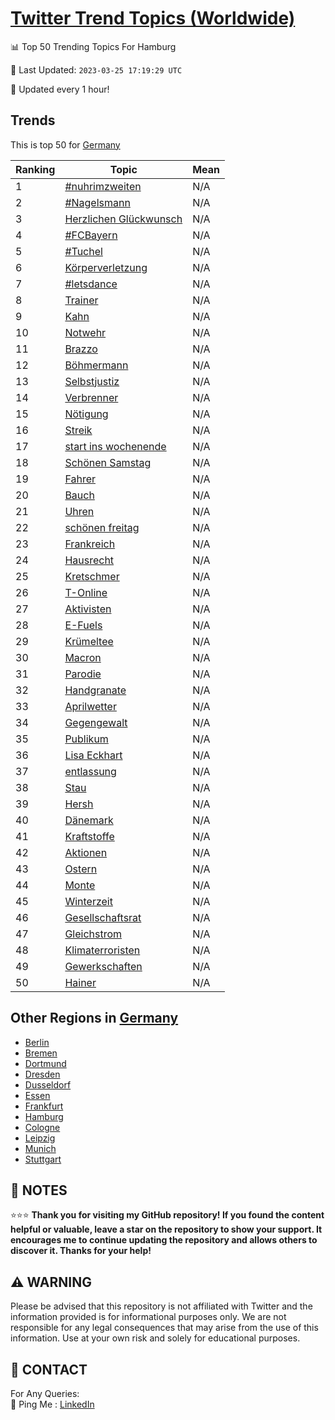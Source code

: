 [Twitter Trend Topics (Worldwide)](https://github.com/ErcinDedeoglu/Twitter-Trend-Topics)
==========


📊 Top 50 Trending Topics For Hamburg

📆 Last Updated: `2023-03-25 17:19:29 UTC`

🔧 Updated every 1 hour!


## Trends

This is top 50 for [Germany](</Germany>)

| Ranking | Topic | Mean |
| ------- | ------------ | ------------ |
| 1 | [#nuhrimzweiten](http://twitter.com/search?q=%23nuhrimzweiten) | N/A |
| 2 | [#Nagelsmann](http://twitter.com/search?q=%23Nagelsmann) | N/A |
| 3 | [Herzlichen Glückwunsch](http://twitter.com/search?q=Herzlichen+Gl%c3%bcckwunsch) | N/A |
| 4 | [#FCBayern](http://twitter.com/search?q=%23FCBayern) | N/A |
| 5 | [#Tuchel](http://twitter.com/search?q=%23Tuchel) | N/A |
| 6 | [Körperverletzung](http://twitter.com/search?q=K%c3%b6rperverletzung) | N/A |
| 7 | [#letsdance](http://twitter.com/search?q=%23letsdance) | N/A |
| 8 | [Trainer](http://twitter.com/search?q=Trainer) | N/A |
| 9 | [Kahn](http://twitter.com/search?q=Kahn) | N/A |
| 10 | [Notwehr](http://twitter.com/search?q=Notwehr) | N/A |
| 11 | [Brazzo](http://twitter.com/search?q=Brazzo) | N/A |
| 12 | [Böhmermann](http://twitter.com/search?q=B%c3%b6hmermann) | N/A |
| 13 | [Selbstjustiz](http://twitter.com/search?q=Selbstjustiz) | N/A |
| 14 | [Verbrenner](http://twitter.com/search?q=Verbrenner) | N/A |
| 15 | [Nötigung](http://twitter.com/search?q=N%c3%b6tigung) | N/A |
| 16 | [Streik](http://twitter.com/search?q=Streik) | N/A |
| 17 | [start ins wochenende](http://twitter.com/search?q=start+ins+wochenende) | N/A |
| 18 | [Schönen Samstag](http://twitter.com/search?q=Sch%c3%b6nen+Samstag) | N/A |
| 19 | [Fahrer](http://twitter.com/search?q=Fahrer) | N/A |
| 20 | [Bauch](http://twitter.com/search?q=Bauch) | N/A |
| 21 | [Uhren](http://twitter.com/search?q=Uhren) | N/A |
| 22 | [schönen freitag](http://twitter.com/search?q=sch%c3%b6nen+freitag) | N/A |
| 23 | [Frankreich](http://twitter.com/search?q=Frankreich) | N/A |
| 24 | [Hausrecht](http://twitter.com/search?q=Hausrecht) | N/A |
| 25 | [Kretschmer](http://twitter.com/search?q=Kretschmer) | N/A |
| 26 | [T-Online](http://twitter.com/search?q=T-Online) | N/A |
| 27 | [Aktivisten](http://twitter.com/search?q=Aktivisten) | N/A |
| 28 | [E-Fuels](http://twitter.com/search?q=E-Fuels) | N/A |
| 29 | [Krümeltee](http://twitter.com/search?q=Kr%c3%bcmeltee) | N/A |
| 30 | [Macron](http://twitter.com/search?q=Macron) | N/A |
| 31 | [Parodie](http://twitter.com/search?q=Parodie) | N/A |
| 32 | [Handgranate](http://twitter.com/search?q=Handgranate) | N/A |
| 33 | [Aprilwetter](http://twitter.com/search?q=Aprilwetter) | N/A |
| 34 | [Gegengewalt](http://twitter.com/search?q=Gegengewalt) | N/A |
| 35 | [Publikum](http://twitter.com/search?q=Publikum) | N/A |
| 36 | [Lisa Eckhart](http://twitter.com/search?q=Lisa+Eckhart) | N/A |
| 37 | [entlassung](http://twitter.com/search?q=entlassung) | N/A |
| 38 | [Stau](http://twitter.com/search?q=Stau) | N/A |
| 39 | [Hersh](http://twitter.com/search?q=Hersh) | N/A |
| 40 | [Dänemark](http://twitter.com/search?q=D%c3%a4nemark) | N/A |
| 41 | [Kraftstoffe](http://twitter.com/search?q=Kraftstoffe) | N/A |
| 42 | [Aktionen](http://twitter.com/search?q=Aktionen) | N/A |
| 43 | [Ostern](http://twitter.com/search?q=Ostern) | N/A |
| 44 | [Monte](http://twitter.com/search?q=Monte) | N/A |
| 45 | [Winterzeit](http://twitter.com/search?q=Winterzeit) | N/A |
| 46 | [Gesellschaftsrat](http://twitter.com/search?q=Gesellschaftsrat) | N/A |
| 47 | [Gleichstrom](http://twitter.com/search?q=Gleichstrom) | N/A |
| 48 | [Klimaterroristen](http://twitter.com/search?q=Klimaterroristen) | N/A |
| 49 | [Gewerkschaften](http://twitter.com/search?q=Gewerkschaften) | N/A |
| 50 | [Hainer](http://twitter.com/search?q=Hainer) | N/A |



## Other Regions in [Germany](</Germany>)

* [Berlin](</Germany/Berlin.md>)
* [Bremen](</Germany/Bremen.md>)
* [Dortmund](</Germany/Dortmund.md>)
* [Dresden](</Germany/Dresden.md>)
* [Dusseldorf](</Germany/Dusseldorf.md>)
* [Essen](</Germany/Essen.md>)
* [Frankfurt](</Germany/Frankfurt.md>)
* [Hamburg](</Germany/Hamburg.md>)
* [Cologne](</Germany/Cologne.md>)
* [Leipzig](</Germany/Leipzig.md>)
* [Munich](</Germany/Munich.md>)
* [Stuttgart](</Germany/Stuttgart.md>)



## 📝 NOTES

⭐⭐⭐ **Thank you for visiting my GitHub repository! If you found the content helpful or valuable, leave a star on the repository to show your support. It encourages me to continue updating the repository and allows others to discover it. Thanks for your help!**


## ⚠️ WARNING

Please be advised that this repository is not affiliated with Twitter and the information provided is for informational purposes only. We are not responsible for any legal consequences that may arise from the use of this information. Use at your own risk and solely for educational purposes.


## 📨 CONTACT

 For Any Queries:  
            🏓 Ping Me : [LinkedIn](https://www.linkedin.com/in/ercindedeoglu/)
